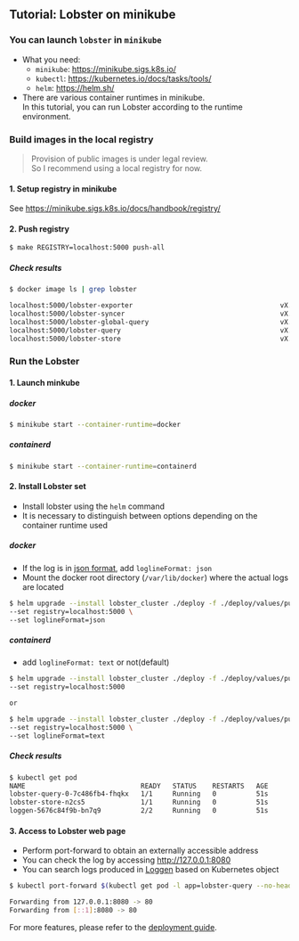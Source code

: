 ## Tutorial: Lobster on minikube

### You can launch `lobster` in `minikube`

- What you need: 
  - `minikube`: https://minikube.sigs.k8s.io/
  - `kubectl`: https://kubernetes.io/docs/tasks/tools/
  - `helm`: https://helm.sh/
- There are various container runtimes in minikube. \
  In this tutorial, you can run Lobster according to the runtime environment.

### Build images in the local registry

> Provision of public images is under legal review. \
  So I recommend using a local registry for now.

#### 1. Setup registry in minikube

See https://minikube.sigs.k8s.io/docs/handbook/registry/

#### 2. Push registry

```bash
$ make REGISTRY=localhost:5000 push-all
```

##### Check results

```bash
$ docker image ls | grep lobster                                                                                                  

localhost:5000/lobster-exporter                                     vX.X.X      ...
localhost:5000/lobster-syncer                                       vX.X.X      ...
localhost:5000/lobster-global-query                                 vX.X.X      ...
localhost:5000/lobster-query                                        vX.X.X      ...
localhost:5000/lobster-store                                        vX.X.X      ...
```

### Run the Lobster

#### 1. Launch minkube

##### docker

```bash
$ minikube start --container-runtime=docker
```

##### containerd

```bash
$ minikube start --container-runtime=containerd
```

#### 2. Install Lobster set

- Install lobster using the `helm` command
- It is necessary to distinguish between options depending on the container runtime used

##### docker
- If the log is in [json format](https://docs.docker.com/engine/logging/drivers/json-file/), add `loglineFormat: json`
- Mount the docker root directory (`/var/lib/docker`) where the actual logs are located

```bash
$ helm upgrade --install lobster_cluster ./deploy -f ./deploy/values/public/lobster-cluster_basic.yaml \
--set registry=localhost:5000 \
--set loglineFormat=json
```

##### containerd
- add `loglineFormat: text` or not(default)

```bash
$ helm upgrade --install lobster_cluster ./deploy -f ./deploy/values/public/lobster-cluster_basic.yaml \
--set registry=localhost:5000 

or

$ helm upgrade --install lobster_cluster ./deploy -f ./deploy/values/public/lobster-cluster_basic.yaml \
--set registry=localhost:5000 \
--set loglineFormat=text 
```

##### Check results

```bash
$ kubectl get pod 
NAME                             READY   STATUS    RESTARTS   AGE
lobster-query-0-7c486fb4-fhqkx   1/1     Running   0          51s
lobster-store-n2cs5              1/1     Running   0          51s
loggen-5676c84f9b-bn7q9          2/2     Running   0          51s
```

#### 3. Access to Lobster web page

- Perform port-forward to obtain an externally accessible address
- You can check the log by accessing http://127.0.0.1:8080
- You can search logs produced in [Loggen](./design/loggen.md) based on Kubernetes object

```bash
$ kubectl port-forward $(kubectl get pod -l app=lobster-query --no-headers | awk '{print$1}') 8080:80

Forwarding from 127.0.0.1:8080 -> 80
Forwarding from [::1]:8080 -> 80
```

[](./images/tutorial.gif)

For more features, please refer to the [deployment guide](deployment.md).